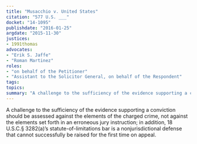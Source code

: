 ```yaml
---
title: "Musacchio v. United States"
citation: "577 U.S. ___"
docket: "14-1095"
publishdate: "2016-01-25"
argdate: "2015-11-30"
justices:
- 1991thomas
advocates:
- "Erik S. Jaffe"
- "Roman Martinez"
roles:
- "on behalf of the Petitioner"
- "Assistant to the Solicitor General, on behalf of the Respondent"
tags:
topics:
summary: "A challenge to the sufficiency of the evidence supporting a conviction should be assessed against the elements of the charged crime, not against the elements set forth in an erroneous jury instruction; in addition, 18 U.S.C.§ 3282(a)’s statute-of-limitations bar is a nonjurisdictional defense that cannot successfully be raised for the first time on appeal."
---
```

A challenge to the sufficiency of the evidence supporting a conviction should be assessed against the elements of the charged crime, not against the elements set forth in an erroneous jury instruction; in addition, 18 U.S.C.§ 3282(a)’s statute-of-limitations bar is a nonjurisdictional defense that cannot successfully be raised for the first time on appeal.

